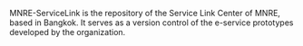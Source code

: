 MNRE-ServiceLink is the repository of the Service Link Center of MNRE, based in Bangkok. It serves as a version control of the e-service prototypes developed by the organization.
